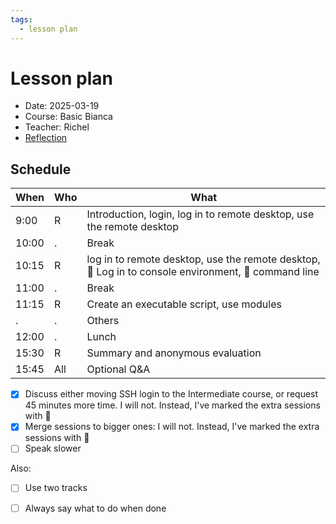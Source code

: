 ```yaml
---
tags:
  - lesson plan
---
```


# Lesson plan

- Date: 2025-03-19
- Course: Basic Bianca
- Teacher: Richel
- [Reflection](../../reflections/20250319/20250319_richel.md)

## Schedule

<!-- markdownlint-disable MD013 --><!-- Tables cannot be split up over lines, hence will break 80 characters per line -->

When  | Who  | What
------|------|-----------------------------
9:00  | R    | Introduction, login, log in to remote desktop, use the remote desktop
10:00 | .    | Break
10:15 | R    | log in to remote desktop, use the remote desktop, :rocket: Log in to console environment, :rocket: command line
11:00 | .    | Break
11:15 | R    | Create an executable script, use modules
.     | .    | Others
12:00 | .    | Lunch
15:30 | R    | Summary and anonymous evaluation
15:45 | All  | Optional Q&A

<!-- markdownlint-enable MD013 -->


- [x] Discuss either moving SSH login to the Intermediate course,
  or request 45 minutes more time. I will not. Instead, I've marked
  the extra sessions with :rocket:
- [x] Merge sessions to bigger ones: I will not. Instead, I've marked
  the extra sessions with :rocket:
- [ ] Speak slower

Also:

- [ ] Use two tracks
- [ ] Always say what to do when done

